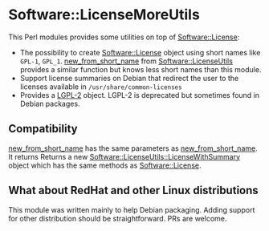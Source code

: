 # Software::LicenseMoreUtils #

This Perl modules provides some utilities on top of [Software::License](https://metacpan.org/pod/Software::License):

* The possibility to create
  [Software::License](https://metacpan.org/pod/Software::License)
  object using short names like `GPL-1`,
  `GPL_1`. [new_from_short_name](https://metacpan.org/pod/Software::LicenseUtils#new_from_short_name) from  [Software::LicenseUtils](https://metacpan.org/pod/Software::LicenseUtils)
  provides a similar function but knows less short names than this
  module.
* Support license summaries on Debian that redirect the user to the licenses available in
  `/usr/share/common-licenses`
* Provides a
  [LGPL-2](http://search.cpan.org/perldoc?Software%3A%3ALicense%3A%3ALGPL_2)
  object. LGPL-2 is deprecated but sometimes found in Debian packages.

## Compatibility ##

[new_from_short_name](http://search.cpan.org/~ddumont/Software-LicenseMoreUtils-0.001/lib/Software/LicenseMoreUtils.pm#new_from_short_name)
has the same parameters as
[new_from_short_name](https://metacpan.org/pod/Software::LicenseUtils#new_from_short_name). It
returns Returns a new
[Software::LicenseUtils::LicenseWithSummary](https://metacpan.org/pod/Software::LicenseUtils::LicenseWithSummary)
object which has the same methods as
[Software::License](https://metacpan.org/pod/Software::License).

## What about RedHat and other Linux distributions ##

This module was written mainly to help Debian packaging. Adding
support for other distribution should be straightforward. PRs are
welcome.


